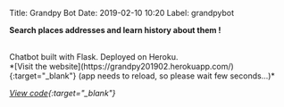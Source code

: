 Title: Grandpy Bot
Date: 2019-02-10 10:20
Label: grandpybot

**Search places addresses and learn history about them !**

<br/>
Chatbot built with Flask.
Deployed on Heroku.

<br/>
*[Visit the website](https://grandpy201902.herokuapp.com/){:target="_blank"} (app needs to reload, so please wait few seconds...)*

*[View code](https://github.com/cmigazzi/P7_GrandpyBot){:target="_blank"}*